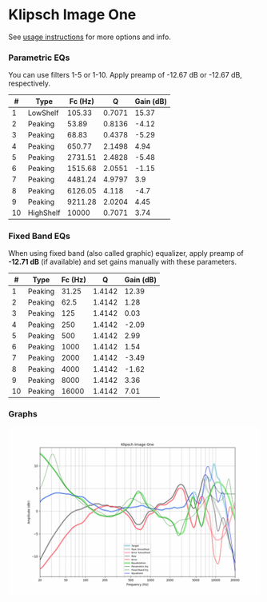# Klipsch Image One
See [usage instructions](https://github.com/jaakkopasanen/AutoEq#usage) for more options and info.

### Parametric EQs
You can use filters 1-5 or 1-10. Apply preamp of -12.67 dB or -12.67 dB, respectively.

|   # | Type      |   Fc (Hz) |      Q |   Gain (dB) |
|-----|-----------|-----------|--------|-------------|
|   1 | LowShelf  |    105.33 | 0.7071 |       15.37 |
|   2 | Peaking   |     53.89 | 0.8136 |       -4.12 |
|   3 | Peaking   |     68.83 | 0.4378 |       -5.29 |
|   4 | Peaking   |    650.77 | 2.1498 |        4.94 |
|   5 | Peaking   |   2731.51 | 2.4828 |       -5.48 |
|   6 | Peaking   |   1515.68 | 2.0551 |       -1.15 |
|   7 | Peaking   |   4481.24 | 4.9797 |        3.9  |
|   8 | Peaking   |   6126.05 | 4.118  |       -4.7  |
|   9 | Peaking   |   9211.28 | 2.0204 |        4.45 |
|  10 | HighShelf |  10000    | 0.7071 |        3.74 |

### Fixed Band EQs
When using fixed band (also called graphic) equalizer, apply preamp of **-12.71 dB** (if available) and set gains manually with these parameters.

|   # | Type    |   Fc (Hz) |      Q |   Gain (dB) |
|-----|---------|-----------|--------|-------------|
|   1 | Peaking |     31.25 | 1.4142 |       12.39 |
|   2 | Peaking |     62.5  | 1.4142 |        1.28 |
|   3 | Peaking |    125    | 1.4142 |        0.03 |
|   4 | Peaking |    250    | 1.4142 |       -2.09 |
|   5 | Peaking |    500    | 1.4142 |        2.99 |
|   6 | Peaking |   1000    | 1.4142 |        1.54 |
|   7 | Peaking |   2000    | 1.4142 |       -3.49 |
|   8 | Peaking |   4000    | 1.4142 |       -1.62 |
|   9 | Peaking |   8000    | 1.4142 |        3.36 |
|  10 | Peaking |  16000    | 1.4142 |        7.01 |

### Graphs
![](./Klipsch%20Image%20One.png)
